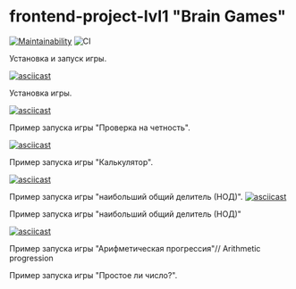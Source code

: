 # frontend-project-lvl1 "Brain Games"

[![Maintainability](https://api.codeclimate.com/v1/badges/a99a88d28ad37a79dbf6/maintainability)](https://codeclimate.com/github/codeclimate/codeclimate/maintainability) ![CI](https://github.com/tychkovas/frontend-project-lvl1/workflows/CI/badge.svg)

Установка и запуск игры.

[![asciicast](https://asciinema.org/a/ISeMrwBOxAmgjrwqbMZ2qQeH7.svg)](https://asciinema.org/a/ISeMrwBOxAmgjrwqbMZ2qQeH7)

Установка игры.

[![asciicast](https://asciinema.org/a/310281.svg)](https://asciinema.org/a/310281)

Пример запуска игры "Проверка на четность".

[![asciicast](https://asciinema.org/a/310281.svg)](https://asciinema.org/a/310281)

Пример запуска игры "Калькулятор".

[![asciicast](https://asciinema.org/a/waJi6wl8uoHZdSvc09FqqA17G.svg)](https://asciinema.org/a/waJi6wl8uoHZdSvc09FqqA17G)

Пример запуска игры "наибольший общий делитель (НОД)".
[![asciicast](https://asciinema.org/a/310490.svg)](https://asciinema.org/a/310490)

Пример запуска игры "наибольший общий делитель (НОД)"

[![asciicast](https://asciinema.org/a/310490.svg)](https://asciinema.org/a/310490)

Пример запуска игры "Арифметическая прогрессия"// Arithmetic progression

Пример запуска игры "Простое ли число?".
